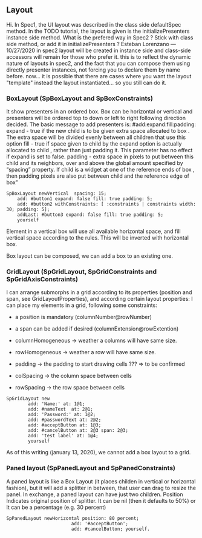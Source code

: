 ## Layout

Hi. In Spec1, the UI layout was described in the class side defaultSpec method. In the TODO tutorial, the layout is given is the initializePresenters instance side method. What is the prefered way in Spec2 ? Stick with class side method, or add it in initializePresenters ?
Esteban Lorenzano
 — 
10/27/2020
in spec2 layout will be created in instance side and class-side accessors will remain for those who prefer it.
this is to reflect the dynamic nature of layouts in spec2, and the fact that you can compose them using directly presenter instances, not forcing you to declare them by name before.
now... it is possible that there are cases where you want the layout "template" instead the layout instantiated... so you still can do it.

### BoxLayout (SpBoxLayout and SpBoxConstraints)
It show presenters in an ordered box. Box can be horizontal or vertical and 
presenters will be ordered top to down or left to right following direction decided. 
The basic message to add presenters is: #add:expand:fill:padding:
expand 		- true if the new child is to be given extra space allocated to box . 
			  The extra space will be divided evenly between all children that use this option
fill 		- true if space given to child by the expand option is actually allocated to child , 
			  rather than just padding it. This parameter has no effect if expand is set to false. 
padding 	- extra space in pixels to put between this child and its neighbors, over and above 
			  the global amount specified by “spacing” property. If child is a widget at one of 
			  the reference ends of box , then padding pixels are also put between child and the
			  reference edge of box"

```smalltalk
SpBoxLayout newVertical  spacing: 15;
	add: #button1 expand: false fill: true padding: 5;
	add: #button2 withConstraints: [ :constraints | constraints width: 30; padding: 5];
	addLast: #button3 expand: false fill: true padding: 5;
	yourself
```

Element in a vertical box will use all available horizontal space, and fill 
vertical space according to the rules. This will be inverted with horizontal box.

Box layout can be composed, we can add a box to an existing one.
	  
### GridLayout (SpGridLayout, SpGridConstraints and SpGridAxisConstraints)
I can arrange submorphs in a grid according to its properties (position and 
span, see GridLayoutProperties), and according certain layout properties: 
I can place my elements in a grid, following some constraints: 
 - a position is mandatory (columnNumber@rowNumber)
 - a span can be added if desired (columnExtension@rowExtention)

 - columnHomogeneous -> weather a columns will have same size.
 - rowHomogeneous -> weather a row will have same size. 
 - padding -> the padding to start drawing cells ??? => to be confirmed
 - colSpacing -> the column space between cells
 - rowSpacing -> the row space between cells

```smalltalk
SpGridLayout new
		add: 'Name:' at: 1@1;
		add: #nameText 	at: 2@1;
		add: 'Password:' at: 1@2;
		add: #passwordText at: 2@2;  
		add: #acceptButton at: 1@3;
		add: #cancelButton at: 2@3 span: 2@3;
		add: 'test label' at: 1@4;
		yourself
```		
As of this writing (january 13, 2020), we cannot add a box layout to a grid.

### Paned layout (SpPanedLayout and SpPanedConstraints)
A paned layout is like a Box Layout (it places childen in vertical or horizontal 
fashion), but it will add a splitter in between, that user can drag to resize the panel.
In exchange, a paned layout can have just two children. Position Indicates 
original position of splitter. It can be nil (then it defaults to 50%) or It can 
be a percentage (e.g. 30 percent)

```smalltalk
SpPanedLayout newHorizontal position: 80 percent;
                        add: '#acceptButton';
                        add: #cancelButton; yourself.
```
